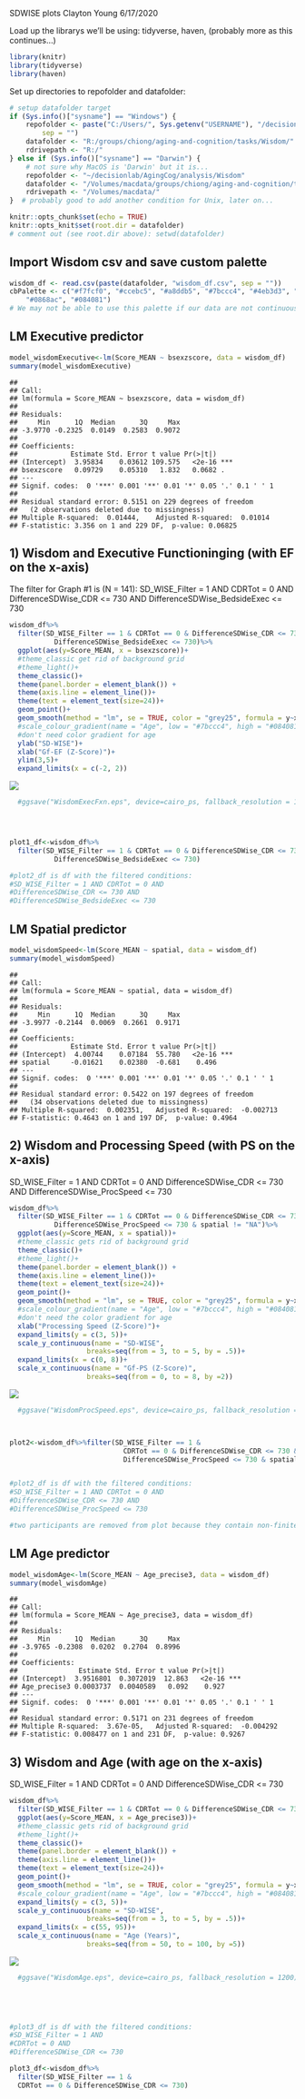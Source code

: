 SDWISE plots
Clayton Young
6/17/2020

Load up the librarys we’ll be using: tidyverse, haven, (probably more as
this continues…)

``` r
library(knitr)
library(tidyverse)
library(haven)
```

Set up directories to repofolder and datafolder:

``` r
# setup datafolder target
if (Sys.info()["sysname"] == "Windows") {
    repofolder <- paste("C:/Users/", Sys.getenv("USERNAME"), "/decisionlab/AgingCog/analysis/Wisdom",
        sep = "")
    datafolder <- "R:/groups/chiong/aging-and-cognition/tasks/Wisdom/"
    rdrivepath <- "R:/"
} else if (Sys.info()["sysname"] == "Darwin") {
    # not sure why MacOS is 'Darwin' but it is...
    repofolder <- "~/decisionlab/AgingCog/analysis/Wisdom"
    datafolder <- "/Volumes/macdata/groups/chiong/aging-and-cognition/tasks/Wisdom/"
    rdrivepath <- "/Volumes/macdata/"
}  # probably good to add another condition for Unix, later on...

knitr::opts_chunk$set(echo = TRUE)
knitr::opts_knit$set(root.dir = datafolder)
# comment out (see root.dir above): setwd(datafolder)
```

## Import Wisdom csv and save custom palette

``` r
wisdom_df <- read.csv(paste(datafolder, "wisdom_df.csv", sep = ""))
cbPalette <- c("#f7fcf0", "#ccebc5", "#a8ddb5", "#7bccc4", "#4eb3d3", "#2b8cbe",
    "#0868ac", "#084081")
# We may not be able to use this palette if our data are not continuous...
```

## LM Executive predictor

``` r
model_wisdomExecutive<-lm(Score_MEAN ~ bsexzscore, data = wisdom_df)
summary(model_wisdomExecutive)
```

    ## 
    ## Call:
    ## lm(formula = Score_MEAN ~ bsexzscore, data = wisdom_df)
    ## 
    ## Residuals:
    ##     Min      1Q  Median      3Q     Max 
    ## -3.9770 -0.2325  0.0149  0.2583  0.9072 
    ## 
    ## Coefficients:
    ##             Estimate Std. Error t value Pr(>|t|)    
    ## (Intercept)  3.95834    0.03612 109.575   <2e-16 ***
    ## bsexzscore   0.09729    0.05310   1.832   0.0682 .  
    ## ---
    ## Signif. codes:  0 '***' 0.001 '**' 0.01 '*' 0.05 '.' 0.1 ' ' 1
    ## 
    ## Residual standard error: 0.5151 on 229 degrees of freedom
    ##   (2 observations deleted due to missingness)
    ## Multiple R-squared:  0.01444,    Adjusted R-squared:  0.01014 
    ## F-statistic: 3.356 on 1 and 229 DF,  p-value: 0.06825

## 1\) Wisdom and Executive Functioninging (with EF on the x-axis)

The filter for Graph \#1 is (N = 141): SD\_WISE\_Filter = 1 AND CDRTot =
0 AND DifferenceSDWise\_CDR \<= 730 AND DifferenceSDWise\_BedsideExec
\<= 730

``` r
wisdom_df%>%
  filter(SD_WISE_Filter == 1 & CDRTot == 0 & DifferenceSDWise_CDR <= 730 &
           DifferenceSDWise_BedsideExec <= 730)%>%
  ggplot(aes(y=Score_MEAN, x = bsexzscore))+
  #theme_classic get rid of background grid
  #theme_light()+
  theme_classic()+
  theme(panel.border = element_blank()) + 
  theme(axis.line = element_line())+
  theme(text = element_text(size=24))+
  geom_point()+
  geom_smooth(method = "lm", se = TRUE, color = "grey25", formula = y~x)+
  #scale_colour_gradient(name = "Age", low = "#7bccc4", high = "#084081")+
  #don't need color gradient for age
  ylab("SD-WISE")+
  xlab("Gf-EF (Z-Score)")+
  ylim(3,5)+
  expand_limits(x = c(-2, 2))
```

![](SDWise_Plots_files/figure-gfm/unnamed-chunk-5-1.png)<!-- -->

``` r
  #ggsave("WisdomExecFxn.eps", device=cairo_ps, fallback_resolution = 1200)




plot1_df<-wisdom_df%>%
  filter(SD_WISE_Filter == 1 & CDRTot == 0 & DifferenceSDWise_CDR <= 730 &
           DifferenceSDWise_BedsideExec <= 730)

#plot2_df is df with the filtered conditions: 
#SD_WISE_Filter = 1 AND CDRTot = 0 AND 
#DifferenceSDWise_CDR <= 730 AND 
#DifferenceSDWise_BedsideExec <= 730
```

## LM Spatial predictor

``` r
model_wisdomSpeed<-lm(Score_MEAN ~ spatial, data = wisdom_df)
summary(model_wisdomSpeed)
```

    ## 
    ## Call:
    ## lm(formula = Score_MEAN ~ spatial, data = wisdom_df)
    ## 
    ## Residuals:
    ##     Min      1Q  Median      3Q     Max 
    ## -3.9977 -0.2144  0.0069  0.2661  0.9171 
    ## 
    ## Coefficients:
    ##             Estimate Std. Error t value Pr(>|t|)    
    ## (Intercept)  4.00744    0.07184  55.780   <2e-16 ***
    ## spatial     -0.01621    0.02380  -0.681    0.496    
    ## ---
    ## Signif. codes:  0 '***' 0.001 '**' 0.01 '*' 0.05 '.' 0.1 ' ' 1
    ## 
    ## Residual standard error: 0.5422 on 197 degrees of freedom
    ##   (34 observations deleted due to missingness)
    ## Multiple R-squared:  0.002351,   Adjusted R-squared:  -0.002713 
    ## F-statistic: 0.4643 on 1 and 197 DF,  p-value: 0.4964

## 2\) Wisdom and Processing Speed (with PS on the x-axis)

SD\_WISE\_Filter = 1 AND CDRTot = 0 AND DifferenceSDWise\_CDR \<= 730
AND DifferenceSDWise\_ProcSpeed \<= 730

``` r
wisdom_df%>%
  filter(SD_WISE_Filter == 1 & CDRTot == 0 & DifferenceSDWise_CDR <= 730 &
           DifferenceSDWise_ProcSpeed <= 730 & spatial != "NA")%>%
  ggplot(aes(y=Score_MEAN, x = spatial))+
  #theme_classic gets rid of background grid
  theme_classic()+
  #theme_light()+
  theme(panel.border = element_blank()) + 
  theme(axis.line = element_line())+
  theme(text = element_text(size=24))+
  geom_point()+
  geom_smooth(method = "lm", se = TRUE, color = "grey25", formula = y~x)+
  #scale_colour_gradient(name = "Age", low = "#7bccc4", high = "#084081")+
  #don't need the color gradient for age
  xlab("Processing Speed (Z-Score)")+
  expand_limits(y = c(3, 5))+
  scale_y_continuous(name = "SD-WISE",
                   breaks=seq(from = 3, to = 5, by = .5))+
  expand_limits(x = c(0, 8))+
  scale_x_continuous(name = "Gf-PS (Z-Score)",
                   breaks=seq(from = 0, to = 8, by =2))
```

![](SDWise_Plots_files/figure-gfm/unnamed-chunk-7-1.png)<!-- -->

``` r
  #ggsave("WisdomProcSpeed.eps", device=cairo_ps, fallback_resolution = 1200)



plot2<-wisdom_df%>%filter(SD_WISE_Filter == 1 & 
                            CDRTot == 0 & DifferenceSDWise_CDR <= 730 &
                            DifferenceSDWise_ProcSpeed <= 730 & spatial != "NA")


#plot2_df is df with the filtered conditions: 
#SD_WISE_Filter = 1 AND CDRTot = 0 AND
#DifferenceSDWise_CDR <= 730 AND
#DifferenceSDWise_ProcSpeed <= 730

#two participants are removed from plot because they contain non-finite numbers
```

## LM Age predictor

``` r
model_wisdomAge<-lm(Score_MEAN ~ Age_precise3, data = wisdom_df)
summary(model_wisdomAge)
```

    ## 
    ## Call:
    ## lm(formula = Score_MEAN ~ Age_precise3, data = wisdom_df)
    ## 
    ## Residuals:
    ##     Min      1Q  Median      3Q     Max 
    ## -3.9765 -0.2308  0.0202  0.2704  0.8996 
    ## 
    ## Coefficients:
    ##               Estimate Std. Error t value Pr(>|t|)    
    ## (Intercept)  3.9516801  0.3072019  12.863   <2e-16 ***
    ## Age_precise3 0.0003737  0.0040589   0.092    0.927    
    ## ---
    ## Signif. codes:  0 '***' 0.001 '**' 0.01 '*' 0.05 '.' 0.1 ' ' 1
    ## 
    ## Residual standard error: 0.5171 on 231 degrees of freedom
    ## Multiple R-squared:  3.67e-05,   Adjusted R-squared:  -0.004292 
    ## F-statistic: 0.008477 on 1 and 231 DF,  p-value: 0.9267

## 3\) Wisdom and Age (with age on the x-axis)

SD\_WISE\_Filter = 1 AND CDRTot = 0 AND DifferenceSDWise\_CDR \<= 730

``` r
wisdom_df%>%
  filter(SD_WISE_Filter == 1 & CDRTot == 0 & DifferenceSDWise_CDR <= 730)%>%
  ggplot(aes(y=Score_MEAN, x = Age_precise3))+
  #theme_classic gets rid of background grid
  #theme_light()+
  theme_classic()+
  theme(panel.border = element_blank()) + 
  theme(axis.line = element_line())+
  theme(text = element_text(size=24))+
  geom_point()+
  geom_smooth(method = "lm", se = TRUE, color = "grey25", formula = y~x)+
  #scale_colour_gradient(name = "Age", low = "#7bccc4", high = "#084081")+
  expand_limits(y = c(3, 5))+
  scale_y_continuous(name = "SD-WISE",
                   breaks=seq(from = 3, to = 5, by = .5))+
  expand_limits(x = c(55, 95))+
  scale_x_continuous(name = "Age (Years)",
                   breaks=seq(from = 50, to = 100, by =5))
```

![](SDWise_Plots_files/figure-gfm/unnamed-chunk-9-1.png)<!-- -->

``` r
  #ggsave("WisdomAge.eps", device=cairo_ps, fallback_resolution = 1200)


  
  

#plot3_df is df with the filtered conditions: 
#SD_WISE_Filter = 1 AND 
#CDRTot = 0 AND 
#DifferenceSDWise_CDR <= 730

plot3_df<-wisdom_df%>%
  filter(SD_WISE_Filter == 1 & 
  CDRTot == 0 & DifferenceSDWise_CDR <= 730)
```
